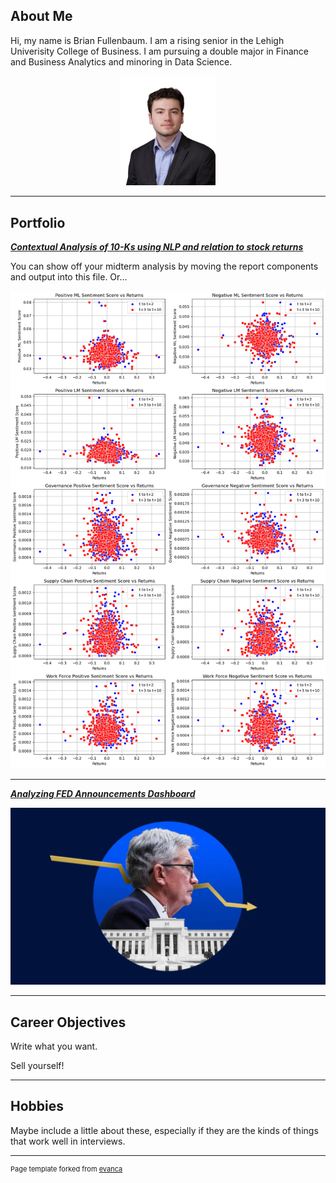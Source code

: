 ## About Me


Hi, my name is Brian Fullenbaum. I am a rising senior in the Lehigh Univerisity College of Business. I am pursuing a double major in Finance and Business Analytics and minoring in Data Science. 

<!-- Upload your own photo and change the path -->

<p style="text-align:center;">
  <img class="img-square" src="images/Headshot.jpg" width="30%">
</p>

---

## Portfolio

<!-- You can link to other websites, PDFs in this repo, and other pages in this repo -->

_[**Contextual Analysis of 10-Ks using NLP and relation to stock returns**](_layouts/report.md)_

You can show off your midterm analysis by moving the report components and output into this file. Or...

<img src="report_graphs.jpg"/>

---

_**[Analyzing FED Announcements Dashboard](/pdf/sample_presentation.pdf)**_

<img src="images/Banking-December-FOMC-announcement-live-blog.jpg"/>

---

## Career Objectives

Write what you want. 

Sell yourself!

---

## Hobbies

Maybe include a little about these, especially if they are the kinds of things that work well in interviews.

---
<p style="font-size:11px">Page template forked from <a href="https://github.com/evanca/quick-portfolio">evanca</a></p>
<!-- Remove above link if you don't want to attibute -->
